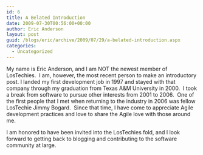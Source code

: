 ```yaml
---
id: 6
title: A Belated Introduction
date: 2009-07-30T00:56:00+00:00
author: Eric Anderson
layout: post
guid: /blogs/eric/archive/2009/07/29/a-belated-introduction.aspx
categories:
  - Uncategorized
---
```

My name is Eric Anderson, and I am NOT the newest member of LosTechies.&nbsp; I am, however, the most recent person to make an introductory post. I landed my first development job in 1997 and stayed with that company through my graduation from Texas A&M University in 2000.&nbsp; I took a break from software to pursue other interests from 2001 to 2006.&nbsp; One of the first people that I met when returning to the industry in 2006 was fellow LosTechie Jimmy Bogard.&nbsp; Since that time, I have come to appreciate Agile development practices and love to share the Agile love with those around me.

I am honored to have been invited into the LosTechies fold, and I look forward to getting back to blogging and contributing to the software community at large.